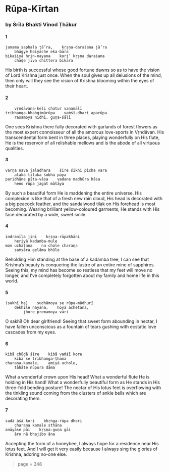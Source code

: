 # Rūpa-Kīrtan

### by Śrīla Bhakti Vinod Ṭhākur

#### 1

    janama saphala tā’ra,    kṛṣṇa-daraśana jā’ra
        bhāgye hoiyāche eka-bāra
    bikaśiyā hrin-nayana    kori’ kṛṣṇa daraśana
        chāḍe jīva chittera bikāra

His birth is successful whose good fortune dawns so as to have the vision of Lord Krishna just once. When the soul gives up all delusions of the mind, then only will they see the vision of Krishna blooming within the eyes of their heart.

#### 2

        vṛndāvana-keli chatur vanamālī
    tribhaṅga-bhaṅgimārūpa    vaṁśī-dharī aparūpa
        rasamoya nidhi, guṇa-śālī

One sees Krishna there fully decorated with garlands of forest flowers as the most expert connoisseur of all the amorous love-sports in Vṛndāvan. His transcendental form bent in three places, playing wonderfully on His flute, He is the reservoir of all relishable mellows and is the abode of all virtuous qualities.

#### 3

    varṇa nava jaladhara    śire śikhi picha vara
        alakā tilaka śobhā pāya
    paridhāne pīta-vāsa    vadane madhūra hāsa
        heno rūpa jagat mātāya

By such a beautiful form He is maddening the entire universe. His complexion is like that of a fresh new rain cloud, His head is decorated with a big peacock feather, and the sandalwood tilak on His forehead is most becoming. Wearing brilliant yellow-coloured garments, He stands with His face decorated by a wide, sweet smile.

#### 4

    indranīla jini    kṛṣṇa-rūpakhāni
        heriyā kadamba-mule
    mon uchāṭana    na chole charaṇa
        saṁsāra gelāma bhūle

Beholding Him standing at the base of a kadamba tree, I can see that Krishna’s beauty is conquering the lustre of an entire mine of sapphires. Seeing this, my mind has become so restless that my feet will move no longer, and I’ve completely forgotten about my family and home life in this world.

#### 5

    (sakhī he)    sudhāmoya se rūpa-mādhurī
        dekhile nayana,    hoya achetana,
            jhore premamoya vāri

O sakhī! Oh dear girlfriend! Seeing that sweet form abounding in nectar, I have fallen unconscious as a fountain of tears gushing with ecstatic love cascades from my eyes.

#### 6

    kibā chūḍā śire    kibā vaṁśī kore
        kibā se tribhaṅga-ṭhāma
    charaṇa-kamale,    amiyā uchole,
        tāhāte nūpura dāma

What a wonderful crown upon His head! What a wonderful flute He is holding in His hand! What a wonderfully beautiful form as He stands in His three-fold bending posture! The nectar of His lotus feet is overflowing with the tinkling sound coming from the clusters of ankle bells which are decorating them.

#### 7

    sadā āśā kori    bhṛṅga-rūpa dhori
        charaṇa kamale sthāna
    anāyāse pāi    kṛṣṇa-guṇa gāi
        āro nā bhajibo āna

Accepting the form of a honeybee, I always hope for a residence near His lotus feet. And I will get it very easily because I always sing the glories of Krishna, adoring no-one else.


> page = 248
